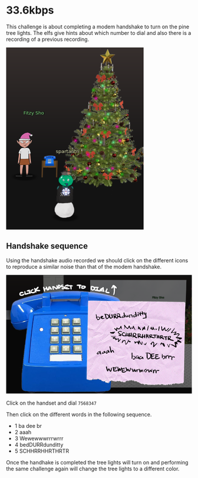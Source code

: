 # 33.6kbps
This challenge is about completing a modem handshake to turn on the pine tree lights. The elfs give hints about which number to dial and also there is a recording of a previous recording.

![Access](A-33.6kbps-access.png)

## Handshake sequence
Using the handshake audio recorded we should click on the different icons to reproduce a similar noise than that of the modem handshake.

![Access](A-33.6kbps-phone.png)

Click on the handset and dial `7568347`

Then click on the different words in the following sequence.

* 1 ba dee br 
* 2 aaah
* 3 Wewewwwrrrwrrr
* 4 bedDURRdunditty
* 5 SCHHRRHHRTHRTR

Once the handhake is completed the tree lights will turn on and performing the same challenge again will change the tree lights to a different color.